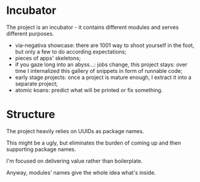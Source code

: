 
# Incubator

The project is an incubator - it contains different modules and serves different purposes.

- via-negativa showcase: there are 1001 way to shoot yourself in the foot, but only a few to do according expectations;
- pieces of apps' skeletons;
- if you gaze long into an abyss...: jobs change, this project stays: over time I internalized this gallery of snippets in form of runnable code;
- early stage projects: once a project is mature enough, I extract it into a separate project;
- atomic koans: predict what will be printed or fix something.

# Structure

The project heavily relies on UUIDs as package names.

This might be a ugly, but eliminates the burden of coming up and then supporting package names.

I'm focused on delivering value rather than boilerplate.

Anyway, modules' names give the whole idea what's inside.